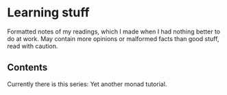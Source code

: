 # Learning stuff

Formatted notes of my readings, which I made when I had nothing better to do at work. May contain more opinions or malformed facts than good stuff, read with caution.

## Contents

Currently there is this series: Yet another monad tutorial.
